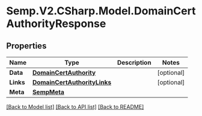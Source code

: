 # Semp.V2.CSharp.Model.DomainCertAuthorityResponse
## Properties

Name | Type | Description | Notes
------------ | ------------- | ------------- | -------------
**Data** | [**DomainCertAuthority**](DomainCertAuthority.md) |  | [optional] 
**Links** | [**DomainCertAuthorityLinks**](DomainCertAuthorityLinks.md) |  | [optional] 
**Meta** | [**SempMeta**](SempMeta.md) |  | 

[[Back to Model list]](../README.md#documentation-for-models) [[Back to API list]](../README.md#documentation-for-api-endpoints) [[Back to README]](../README.md)

